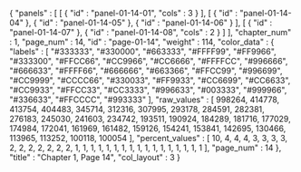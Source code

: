 {
  "panels" : [
    [
      {
        "id" : "panel-01-14-01",
        "cols" : 3
      }
    ],
    [
      {
        "id" : "panel-01-14-04"
      },
      {
        "id" : "panel-01-14-05"
      },
      {
        "id" : "panel-01-14-06"
      }
    ],
    [
      {
        "id" : "panel-01-14-07"
      },
      {
        "id" : "panel-01-14-08",
        "cols" : 2
      }
    ]
  ],
  "chapter_num" : 1,
  "page_num" : 14,
  "id" : "page-01-14",
  "weight" : 114,
  "color_data" : {
    "labels" : [
      "#333333",
      "#330000",
      "#663333",
      "#FFFF99",
      "#FF9966",
      "#333300",
      "#FFCC66",
      "#CC9966",
      "#CC6666",
      "#FFFFCC",
      "#996666",
      "#666633",
      "#FFFF66",
      "#666666",
      "#663366",
      "#FFCC99",
      "#996699",
      "#CC9999",
      "#CCCC66",
      "#330033",
      "#FF9933",
      "#CC6699",
      "#CC6633",
      "#CC9933",
      "#FFCC33",
      "#CC3333",
      "#996633",
      "#003333",
      "#999966",
      "#336633",
      "#FFCCCC",
      "#993333"
    ],
    "raw_values" : [
      998264,
      414778,
      413754,
      404483,
      345714,
      312316,
      307995,
      293178,
      284591,
      282381,
      276183,
      245030,
      241603,
      234742,
      193511,
      190924,
      184289,
      181716,
      177029,
      174984,
      172041,
      161969,
      161482,
      159126,
      154241,
      153841,
      142695,
      130466,
      113965,
      113252,
      100118,
      100054
    ],
    "percent_values" : [
      10,
      4,
      4,
      4,
      3,
      3,
      3,
      3,
      2,
      2,
      2,
      2,
      2,
      2,
      2,
      1,
      1,
      1,
      1,
      1,
      1,
      1,
      1,
      1,
      1,
      1,
      1,
      1,
      1,
      1,
      1,
      1
    ],
    "page_num" : 14
  },
  "title" : "Chapter 1, Page 14",
  "col_layout" : 3
}
